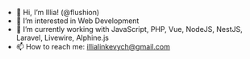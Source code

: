 - 👋 Hi, I’m Illia! (@flushion)
- 👀 I’m interested in Web Development
- 🌱 I’m currently working with JavaScript, PHP, Vue, NodeJS, NestJS, Laravel, Livewire, Alphine.js
- 📫 How to reach me: illialinkevych@gmail.com
